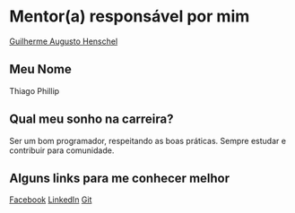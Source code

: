
# Mentor(a) responsável por mim

[Guilherme Augusto Henschel](/profiles/mentors/profiles/guilherme-augusto-henschel.md)

## Meu Nome

Thiago Phillip

## Qual meu sonho na carreira?

Ser um bom programador, respeitando as boas práticas. Sempre estudar e contribuir para comunidade.

## Alguns links para me conhecer melhor

[Facebook](https://www.facebook.com/thiagophrj)
[LinkedIn](https://www.linkedin.com/in/thiago-phillip-barbosa-05b07382)
[Git](https://github.com/philliprj)
